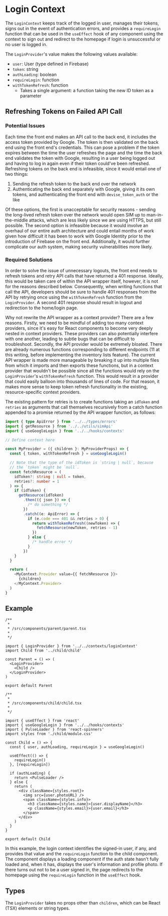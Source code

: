 # Login Context

The `LoginContext` keeps track of the logged in user, manages their tokens, signs out in the event of authentication errors, and provides a `requireLogin` function that can be used in the `useEffect` hook of any component using the context to sign out and redirect to the homepage if login is unsuccessful or no user is logged in.

The `LoginProvider`'s value makes the following values available:

- `user`: User (type defined in Firebase)
- `token`: string
- `authLoading`: boolean
- `requireLogin`: function
- `withTokenRefresh`: function
  - Takes a single argument: a function taking the new ID token as a parameter

## Refreshing Tokens on Failed API Call

### Potential Issues

Each time the front end makes an API call to the back end, it includes the access token provided by Google. The token is then validated on the back end using the front end's credentials. This can pose a problem if the token expires between the time the user refreshes the page and the time the back end validates the token with Google, resulting in a user being logged out and having to log in again even if their token could've been refreshed. Refreshing tokens on the back end is infeasible, since it would entail one of two things:

1. Sending the refresh token to the back end over the network
2. Authenticating the back end separately with Google, giving it its own tokens, and authenticating the front end with `devise_token_auth` or the like

Of these options, the first is unacceptable for security reasons - sending the long-lived refresh token over the network would open SIM up to man-in-the-middle attacks, which are less likely since we are using HTTPS, but still possible. The second option is infeasible because it would involve an overhaul of our entire auth architecture and could entail months of work given how difficult it has been to work with Google Identity prior to the introduction of Firebase on the front end. Additionally, it would further complicate our auth system, making security vulnerabilities more likely.

### Required Solutions

In order to solve the issue of unnecessary logouts, the front end needs to refresh tokens and retry API calls that have returned a 401 response. Ideally, this would be taken care of within the API wrapper itself, however, it is not for the reasons described below. Consequently, when writing functions that call the API, developers should be sure to handle 401 responses from the API by retrying once using the `withTokenRefresh` function from the `LoginProvider`. A second 401 response should result in logout and redirection to the home/login page.

Why not rewrite the API wrapper as a context provider? There are a few reasons. Firstly, we need to be mindful of adding too many context providers, since it's easy for React components to become very deeply nested in context providers. These providers can also potentially interfere with one another, leading to subtle bugs that can be difficult to troubleshoot. Secondly, the API provider would be extremely bloated. There are already numerous functions corresponding to different endpoints (11 at this writing, before implementing the inventory lists feature). The current API wrapper is made more manageable by breaking it up into multiple files from which it imports and then exports these functions, but in a context provider that wouldn't be possible since all the functions would rely on the `LoginProvider`'s `withTokenRefresh` function. This would result in a provider that could easily balloon into thousands of lines of code. For that reason, it makes more sense to keep token refresh functionality in the existing, resource-specific context providers.

The existing pattern for retries is to create functions taking an `idToken` and `retries` as arguments that call themselves recursively from a catch function appended to a promise returned by the API wrapper function, as follows:

```ts
import { type ApiError } from '../../types/errors'
import { getResource } from '../../utils/simApi'
import { useGoogleLogin } from '../../hooks/contexts'

// Define context here

const MyProvider = ({ children }: MyProviderProps) => {
  const { token, withTokenRefresh } = useGoogleLogin()

  // Note that the type of the idToken is `string | null`, because
  // the `token` might be `null`.
  const fetchResource = (
    idToken?: string | null = token,
    retries?: number = 1
  ) => {
    if (idToken) {
      getResource(idToken)
        .then(({ json }) => {
          /* do something */
        })
        .catch((e: ApiError) => {
          if (e.code === 401 && retries > 0) {
            return withTokenRefresh((newToken) => {
              fetchResource(newToken, retries - 1)
            })
          } else {
            /* handle error */
          }
        })
    }
  }

  return (
    <MyContext.Provider value={{ fetchResource }}>
      {children}
    </MyContext.Provider>
  )
}
```

## Example

```tsx
/**
 *
 * /src/components/parent/parent.tsx
 *
 */

import { LoginProvider } from '../../contexts/loginContext'
import Child from '../child/child'

const Parent = () => (
  <LoginProvider>
    <Child />
  </LoginProvider>
)

export default Parent

/**
 *
 * /src/components/child/child.tsx
 *
 */

import { useEffect } from 'react'
import { useGoogleLogin } from '../../hooks/contexts'
import { PulseLoader } from 'react-spinners'
import styles from './child/module.css'

const Child = () => {
  const { user, authLoading, requireLogin } = useGoogleLogin()

  useEffect(() => {
    requireLogin()
  }, [requireLogin])

  if (authLoading) {
    return <PulseLoader />
  } else {
    return (
      <div className={styles.root}>
        <img src={user.photoURL} />
        <span className={styles.info}>
          <h3 className={styles.name}>{user.displayName}</h3>
          <p className={styles.email}>{user.email}</h3>
        </span>
      </div>
    )
  }
}

export default Child
```

In this example, the login context identifies the signed-in user, if any, and provides that value and the `requireLogin` function to the child component. The component displays a loading component if the auth state hasn't fully loaded and, when it has, displays the user's information and profile photo. If there turns out not to be a user signed in, the page redirects to the homepage using the `requireLogin` function in the `useEffect` hook.

## Types

The `LoginProvider` takes no props other than `children`, which can be React (TSX) elements or string types.
